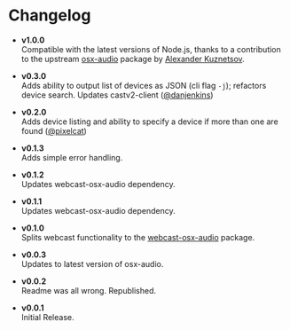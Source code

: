 # Changelog

- **v1.0.0**  
Compatible with the latest versions of Node.js, thanks to a contribution to the
upstream [osx-audio][] package by [Alexander Kuznetsov][alexkuz].

- **v0.3.0**  
Adds ability to output list of devices as JSON (cli flag `-j`); refactors device
search. Updates castv2-client ([@danjenkins](https://github.com/fardog/node-chromecast-osx-audio/pull/9))

- **v0.2.0**  
Adds device listing and ability to specify a device if more than one are
found ([@pixelcat](https://github.com/fardog/node-chromecast-osx-audio/pull/2))

- **v0.1.3**  
Adds simple error handling.

- **v0.1.2**  
Updates webcast-osx-audio dependency.

- **v0.1.1**  
Updates webcast-osx-audio dependency.

- **v0.1.0**  
Splits webcast functionality to the [webcast-osx-audio](https://github.com/fardog/node-webcast-osx-audio) package.

- **v0.0.3**  
Updates to latest version of osx-audio.

- **v0.0.2**  
Readme was all wrong. Republished.

- **v0.0.1**  
Initial Release.

[osx-audio]: https://www.npmjs.com/package/osx-audio
[alexkuz]: https://github.com/alexkuz
